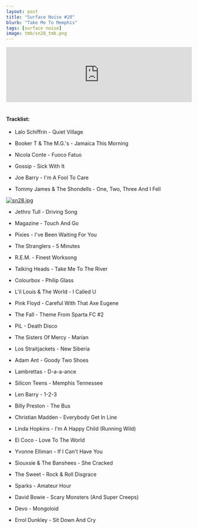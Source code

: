 ```yaml
---
layout: post
title: "Surface Noise #28"
blurb: "Take Me To Memphis"
tags: [surface noise]
image: tmb/sn28_tmb.png
---
```


<iframe scrolling="no" id="hearthis_at_track_3028459" width="100%" height="150" src="https://hearthis.at/embed/3028459/transparent_black/?hcolor=&color=&style=2&block_size=2&block_space=1&background=1&waveform=0&cover=0&autoplay=0&css=" frameborder="0" allowtransparency allow="autoplay"><p>Listen to <a href="https://hearthis.at/zerocc/surface-noise-28-8218/" target="_blank">Surface Noise #28 (8/2/18)</a> <span>by</span><a href="https://hearthis.at/zerocc/" target="_blank" >Zero</a> <span>on</span> <a href="https://hearthis.at/" target="_blank">hearthis.at</a></p></iframe>
&nbsp;

#### Tracklist:

- Lalo Schiffrin - Quiet Village
- Booker T & The M.G.'s - Jamaica This Morning
- Nicola Conte - Fuoco Fatuo

- Gossip - Sick With It
- Joe Barry - I'm A Fool To Care
- Tommy James & The Shondells - One, Two, Three And I Fell

[![sn28.jpg](https://i.postimg.cc/mrSS7M3T/sn28.jpg)](https://postimg.cc/WDhrvdfy)

- Jethro Tull - Driving Song
- Magazine - Touch And Go
- Pixies - I've Been Waiting For You

- The Stranglers - 5 Minutes
- R.E.M. - Finest Worksong
- Talking Heads - Take Me To The River

- Colourbox - Philip Glass
- L'il Louis & The World - I Called U
- Pink Floyd - Careful With That Axe Eugene

- The Fall - Theme From Sparta FC #2
- PiL - Death Disco
- The Sisters Of Mercy - Marian

- Los Straitjackets - New Siberia
- Adam Ant - Goody Two Shoes
- Lambrettas - D-a-a-ance
- Silicon Teens - Memphis Tennessee

- Len Barry - 1-2-3
- Billy Preston - The Bus
- Christian Madden - Everybody Get In Line

- Linda Hopkins - I'm A Happy Child (Running Wild)
- El Coco - Love To The World
- Yvonne Elliman - If I Can't Have You

- Siouxsie & The Banshees - She Cracked
- The Sweet - Rock & Roll Disgrace
- Sparks - Amateur Hour
- David Bowie - Scary Monsters (And Super Creeps)
- Devo - Mongoloid

- Errol Dunkley - Sit Down And Cry
